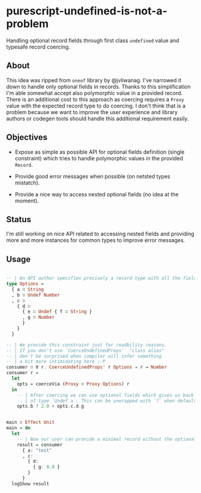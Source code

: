 # purescript-undefined-is-not-a-problem

Handling optional record fields through first class `undefined` value and typesafe record coercing.

## About

This idea was ripped from `oneof` library by @jvliwanag. I've narrowed it down to handle only optional fields in records.
Thanks to this simplification I'm able somewhat accept also polymorphic value in a provided record. There is an additional cost to this approach as coercing requires a `Proxy` value with the expected record type to do coercing. I don't think that is a problem because we want to improve the user experience and library authors or codegen tools should handle this additional requirement easily.

## Objectives

  * Expose as simple as possible API for optional fields definition (single constraint) which tries to handle polymorphic values in the provided `Record`.

  * Provide good error messages when possible (on netsted types mistatch).

  * Provide a nice way to access nested optional fields (no idea at the moment).

## Status

I'm still working on nice API related to accessing nested fields and providing more and more instances for common types to improve error messages.

<!--
But let's talk about the basics. The basic idea in `oneof` is to provide type safe casting for values of types which are members of "untagged union" type (like in _TypeScript_).

T.B.C.

When I say value of type like `Int |+| String |+| Number` we state that any value which is an `Int` a `String` or a `Number`. we can safely cast value of for example type `Number` to this.

When we extend union idea to the `Record` type (we are handing only these kind of unions here) we can nicely handle optional fields.
-->

## Usage

```purescript

-- | An API author specifies precisely a record type with all the fields which are optional (wrapped in `Undef`).
type Options =
  { a ∷ String
  , b ∷ Undef Number
  , c ∷
    { d ∷
      { e ∷ Undef { f ∷ String }
      , g ∷ Number
      }
    }
  }

-- | We provide this constraint just for readbility reasons.
-- | If you don't use `CoerceUndefinedProps'` "class alias"
-- | don't be surprised when compiler will infer something
-- | a bit more intimidating here :-P
consumer ∷ ∀ r. CoerceUndefinedProps' r Options ⇒ r → Number
consumer r =
  let
    opts = coerceVia (Proxy ∷ Proxy Options) r
  in
    -- | After coercing we can use optional fields which gives us back a value
    -- | of type `Undef a`. This can be unwrapped with `?` when default value is provided.
    opts.b ? 2.0 + opts.c.d.g


main ∷ Effect Unit
main = do
  let
    -- | Now our user can provide a minimal record without the optional fields if desires.
    result = consumer
      { a: "test"
      , c:
        { d:
          { g: 8.0 }
        }
      }
  logShow result
```


